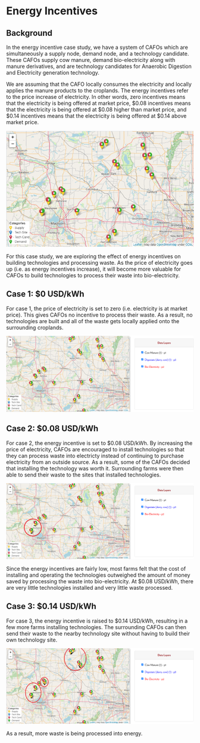 <h1>Energy Incentives</h1>

<h2>Background</h2>

<p>
    In the energy incentive case study, we have a system of CAFOs which are simultaneously a supply node, demand node, and a technology candidate. These CAFOs supply cow manure, demand bio-electricity along with manure derivatives, and are technology candidates for Anaerobic Digestion and Electricity generation technology. 
</p>

<p>
    We are assuming that the CAFO locally consumes the electricity and locally applies the manure products to the croplands. The energy incentives refer to the price increase of electricity. In other words, zero incentives means that the electricity is being offered at market price, $0.08 incentives means that the electricity is being offered at $0.08 higher than market price, and $0.14 incentives means that the electricity is being offered at $0.14 above market price. 
</p>

<img src="Pictures\energy_incent\map.png">

<p>
    For this case study, we are exploring the effect of energy incentives on building technologies and processing waste. As the price of electricity goes up (i.e. as energy incentives increase), it will become more valuable for CAFOs to build technologies to process their waste into bio-electricity. 
</p>

<h2>Case 1: $0 USD/kWh</h2>

<p>
    For case 1, the price of electricity is set to zero (i.e. electricity is at market price). This gives CAFOs no incentive to process their waste. As a result, no technologies are built and all of the waste gets locally applied onto the surrounding croplands. 
</p>

<img src="Pictures\energy_incent\case_1.png">

<h2>Case 2: $0.08 USD/kWh</h2>

<p>
    For case 2, the energy incentive is set to $0.08 USD/kWh. By increasing the price of electricity, CAFOs are encouraged to install technologies so that they can process waste into electricty instead of continuing to purchase electricity from an outside source. As a result, some of the CAFOs decided that installing the technology was worth it. Surrounding farms were then able to send their waste to the sites that installed technologies. 
</p>

<img src="Pictures\energy_incent\case_2.png">

<p>
    Since the energy incentives are fairly low, most farms felt that the cost of installing and operating the technologies outweighed the amount of money saved by processing the waste into bio-electricity. At $0.08 USD/kWh, there are very little technologies installed and very little waste processed. 
</p>

<h2>Case 3: $0.14 USD/kWh</h2>

<p>
For case 3, the energy incentive is raised to $0.14 USD/kWh, resulting in a few more farms installing technologies. The surrounding CAFOs can then send their waste to the nearby technology site without having to build their own technology site. 
</p>

<img src="Pictures\energy_incent\case_3.png">

<p>
    As a result, more waste is being processed into energy. 
</p>